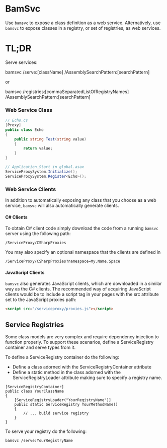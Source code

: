 # BamSvc

Use `bamsvc` to expose a class definition as a web service.  Alternatively, use `bamsvc` to expose classes in a registry, or set of registries, as web services. 

# TL;DR
Serve services:	

bamsvc /serve:[className] /AssemblySearchPattern:[searchPattern]

or

bamsvc /registries:[commaSeparatedListOfRegistryNames] /AssemblySearchPattern:[searchPattern]

### Web Service Class
```C#
// Echo.cs
[Proxy]
public class Echo
{
	public string Test(string value)
	{
		return value;
	}
}

// Application_Start in global.asax
ServiceProxySystem.Initialize();
ServiceProxySystem.Register<Echo>();
```

### Web Service Clients
In addition to automatically exposing any class that you choose as a
web service, `bamsvc` will also automatically generate clients.

#### C# Clients
To obtain C# client code simply download the code from a running `bamsvc` server using the following path:

```
/ServiceProxy/CSharpProxies
```

You may also specify an optional namespace that the clients are defined in

```
/ServiceProxy/CSharpProxies?namespace=My.Name.Space
```

#### JavaScript Clients
`bamsvc` also generates JavaScript clients, which
are downloaded in a similar way as the C# clients.  The recommended way
of acquiring JavaScript clients would be to include a script tag in your pages
with the src attribute set to the JavaScript proxies path:

```html
<script src="/serviceproxy/proxies.js"></script>
```

## Service Registries
Some class models are very complex and require dependency injection to function properly.  To support these scenarios, define a ServiceRegistry container and serve types from it.

To define a ServiceRegistry container do the following:

- Define a class adorned with the ServiceRegistryContainer attribute
- Define a static method in the class adorned with the ServiceRegistryLoader attribute making sure to specify a registry name.

```
[ServiceRegistryContainer]
public class YourClassName
{
    [ServiceRegistryLoader("YourRegistryName")]
    public static ServiceRegistry YourMethodName()
    {
        // ... build service registry
    }
}
```

To serve your registry do the following:

```
bamsvc /serve:YourRegistryName
```